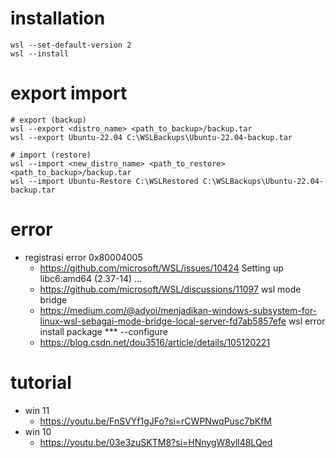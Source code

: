# installation
```
wsl --set-default-version 2
wsl --install
```

# export import
```
# export (backup)
wsl --export <distro_name> <path_to_backup>/backup.tar
wsl --export Ubuntu-22.04 C:\WSLBackups\Ubuntu-22.04-backup.tar

# import (restore)
wsl --import <new_distro_name> <path_to_restore> <path_to_backup>/backup.tar
wsl --import Ubuntu-Restore C:\WSLRestored C:\WSLBackups\Ubuntu-22.04-backup.tar
```

# error
- registrasi error 0x80004005
    - https://github.com/microsoft/WSL/issues/10424
Setting up libc6:amd64 (2.37-14) ...
    - https://github.com/microsoft/WSL/discussions/11097
wsl mode bridge
    - https://medium.com/@adyoi/menjadikan-windows-subsystem-for-linux-wsl-sebagai-mode-bridge-local-server-fd7ab5857efe
wsl error install package *** --configure
    - https://blog.csdn.net/dou3516/article/details/105120221 

# tutorial
- win 11
    - https://youtu.be/FnSVYf1gJFo?si=rCWPNwqPusc7bKfM
- win 10
    - https://youtu.be/03e3zuSKTM8?si=HNnygW8yll48LQed